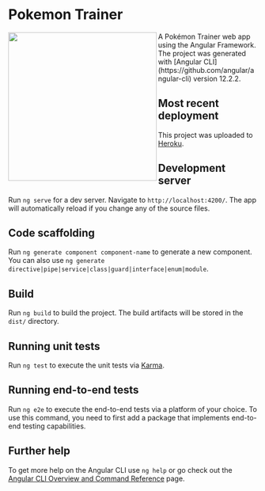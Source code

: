 # Pokemon Trainer
<img src="https://user-images.githubusercontent.com/43278171/130740608-2a05ac29-2386-42e0-98ac-7f65f3453ba6.png" align="left" height="300" width="300">
A Pokémon Trainer web app using the Angular Framework.
The project was generated with [Angular CLI](https://github.com/angular/angular-cli) version 12.2.2.


## Most recent deployment

This project was uploaded to [Heroku](https://pokemon-trainer-deluxe.herokuapp.com/).

## Development server

Run `ng serve` for a dev server. Navigate to `http://localhost:4200/`. The app will automatically reload if you change any of the source files.

## Code scaffolding

Run `ng generate component component-name` to generate a new component. You can also use `ng generate directive|pipe|service|class|guard|interface|enum|module`.

## Build

Run `ng build` to build the project. The build artifacts will be stored in the `dist/` directory.

## Running unit tests

Run `ng test` to execute the unit tests via [Karma](https://karma-runner.github.io).

## Running end-to-end tests

Run `ng e2e` to execute the end-to-end tests via a platform of your choice. To use this command, you need to first add a package that implements end-to-end testing capabilities.

## Further help

To get more help on the Angular CLI use `ng help` or go check out the [Angular CLI Overview and Command Reference](https://angular.io/cli) page.
